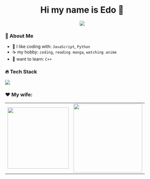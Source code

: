 <h1 align="center"> Hi my name is Edo 👋</h1>

<p align="center" width="100"><img src="https://readme-typing-svg.herokuapp.com?color=%2336BCF7&lines=pengen+menjadi+programmer+handal;namun+enggan+mengoding"></p>

### 🤵 About Me

- 🌾 I like coding with: `JavaScript`, `Python`
- ☕ my hobby: `coding`, `reading manga`, `watching anime`
- 📝 want to learn: `C++`

### 🔥 Tech Stack

<p>
  <img src="https://skillicons.dev/icons?i=js,python,html,css,git,github,chatgpt">
</p>

### ♥️ My wife:
<table>
  <tr>
    <td><img src="https://raw.githubusercontent.com/nextarz/nextarz/refs/heads/main/images/photo1.jpg" width="200"></td>
    <td><img src="https://raw.githubusercontent.com/nextarz/nextarz/refs/heads/main/images/photo3.jpg" width="225"></td>
  </tr>
</table>